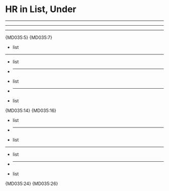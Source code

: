 # HR in List, Under

___

---

***

{MD035:5} {MD035:7}

<!-- markdownlint-disable blanks-around-lists ul-style -->

- list
- ---
- list
- ***
- list
- ___
- list

{MD035:14} {MD035:16}

* list
* ---
* list
* ***
* list
* ___
* list

{MD035:24} {MD035:26}
